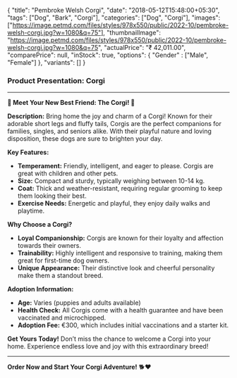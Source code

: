 {
    "title": "Pembroke Welsh Corgi",
    "date": "2018-05-12T15:48:00+05:30",
    "tags": ["Dog", "Bark", "Corgi"],
    "categories": ["Dog", "Corgi"],
    "images": ["https://image.petmd.com/files/styles/978x550/public/2022-10/pembroke-welsh-corgi.jpg?w=1080&q=75"],
    "thumbnailImage": "https://image.petmd.com/files/styles/978x550/public/2022-10/pembroke-welsh-corgi.jpg?w=1080&q=75",
    "actualPrice": "₹ 42,011.00",
    "comparePrice": null,
    "inStock": true,
    "options": {
        "Gender" : ["Male", "Female"]
    },
    "variants": []
}

### Product Presentation: Corgi

---

**🐾 Meet Your New Best Friend: The Corgi! 🐶**

**Description:**
Bring home the joy and charm of a Corgi! Known for their adorable short legs and fluffy tails, Corgis are the perfect companions for families, singles, and seniors alike. With their playful nature and loving disposition, these dogs are sure to brighten your day.

**Key Features:**
-  **Temperament:** Friendly, intelligent, and eager to please. Corgis are great with children and other pets.
-  **Size:** Compact and sturdy, typically weighing between 10-14 kg.
-  **Coat:** Thick and weather-resistant, requiring regular grooming to keep them looking their best.
-  **Exercise Needs:** Energetic and playful, they enjoy daily walks and playtime.

**Why Choose a Corgi?**
-  **Loyal Companionship:** Corgis are known for their loyalty and affection towards their owners.
-  **Trainability:** Highly intelligent and responsive to training, making them great for first-time dog owners.
-  **Unique Appearance:** Their distinctive look and cheerful personality make them a standout breed.

**Adoption Information:**
-  **Age:** Varies (puppies and adults available)
-  **Health Check:** All Corgis come with a health guarantee and have been vaccinated and microchipped.
-  **Adoption Fee:** €300, which includes initial vaccinations and a starter kit.

**Get Yours Today!**
Don’t miss the chance to welcome a Corgi into your home. Experience endless love and joy with this extraordinary breed!

---

**Order Now and Start Your Corgi Adventure!** 🐕❤️
